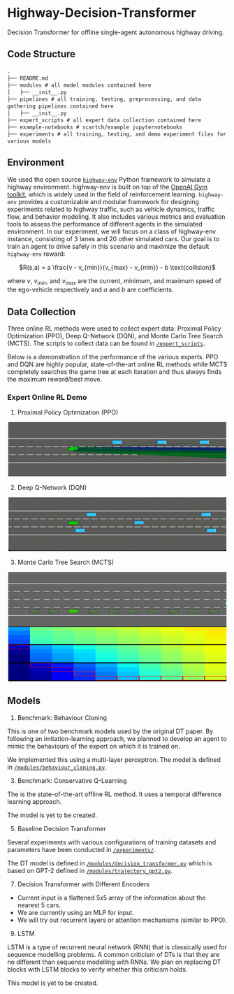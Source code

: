 # Highway-Decision-Transformer
Decision Transformer for offline single-agent autonomous highway driving.

## Code Structure
```
.
├── README.md
├── modules # all model modules contained here
│   ├── __init__.py
├── pipelines # all training, testing, preprocessing, and data gathering pipelines contained here
│   ├── __init__.py
├── expert_scripts # all expert data collection contained here
├── example-notebooks # scartch/example jupyternotebooks
├── experiments # all training, testing, and demo experiment files for various models
```

## Environment
We used the open source [```highway-env```](https://highway-env.readthedocs.io/en/latest/ "highway-env") Python framework to simulate a highway environment. highway-env is built on top of the [OpenAI Gym toolkit](https://github.com/openai/gym), which is widely used in the field of reinforcement learning. ```highway-env``` provides a customizable and modular framework for designing experiments related to highway traffic, such as vehicle dynamics, traffic flow, and behavior modeling. It also includes various metrics and evaluation tools to assess the performance of different agents in the simulated environment. In our experiment, we will focus on a class of highway-env instance, consisting of 3 lanes and 20 other simulated cars. Our goal is to train an agent to drive safely in this scenario and maximize the default ```highway-env``` reward:

<p align="center">
$R(s,a) = a \frac{v - v_{min}}{v_{max} - v_{min}} - b \text{collision}$
</p>

where $v$, $v_{min}$, and $v_{max}$ are the current, minimum, and maximum speed of the ego-vehicle respectively and $a$ and $b$ are coefficients.

## Data Collection
Three online RL methods were used to collect expert data: Proximal Policy Optimization (PPO), Deep Q-Network (DQN), and Monte Carlo Tree Search (MCTS). The scripts to collect data can be found in [```/expert_scripts```](/expert_scripts).

Below is a demonstration of the performance of the various experts. PPO and DQN are highly popular, state-of-the-art online RL methods while MCTS completely searches the game tree at each iteration and thus always finds the maximum reward/best move.

### Expert Online RL Demo
1. Proximal Policy Optimization (PPO)
<p align="center">
<img
     src="figures/PPO.gif"
     width="500"
     >
</p>

2. Deep Q-Network (DQN)
<p align="center">
<img
     src="figures/DQN.gif"
     width="500"
     >
</p>

3. Monte Carlo Tree Search (MCTS)
<p align="center">
<img
     src="figures/MCTS.gif"
     width="500"
     >
</p>

## Models
1. Benchmark: Behaviour Cloning

This is one of two benchmark models used by the original DT paper. By following an imitation-learning approach, we planned to develop an agent to mimic the behaviours of the expert on which it is trained on.

We implemented this using a multi-layer perceptron. The model is defined in [```/modules/behaviour_cloning.py```](/modules/behaviour_cloning.py).

3. Benchmark: Conservative Q-Learning

The is the state-of-the-art offline RL method. It uses a temporal difference learning approach.

The model is yet to be created.

5. Baseline Decision Transformer

Several experiments with various configurations of training datasets and parameters have been conducted in [```/experiments/```](/experiments).

The DT model is defined in [```/modules/decision_transformer.py```](/modules/decision_transformer.py) which is based on GPT-2 defined in [```/modules/trajectory_gpt2.py```](/modules/trajectory_gpt2.py).

7. Decision Transformer with Different Encoders

* Current input is a flattened 5x5 array of the information about the nearest 5 cars.
* We are currently using an MLP for input.
* We will try out recurrent layers or attention mechanisms (similar to PPO).

9. LSTM

LSTM is a type of recurrent neural network (RNN) that is classically used for sequence modelling problems. A common criticism of DTs is that they are no different than sequence modelling with RNNs. We plan on replacing DT blocks with LSTM blocks to verify whether this criticism holds.

This model is yet to be created.
